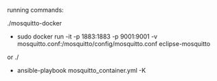 running commands:

./mosquitto-docker
- sudo docker run -it -p 1883:1883 -p 9001:9001 -v mosquitto.conf:/mosquitto/config/mosquitto.conf eclipse-mosquitto 

or 
./
- ansible-playbook mosquitto_container.yml -K 